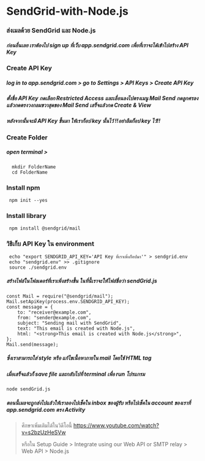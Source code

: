 # SendGrid-with-Node.js

### ส่งเมลด้วย SendGrid และ Node.js
##### ก่อนอื่นเลย เราต้องไป sign up ที่เว็บ app.sendgrid.com เพื่อที่เราจะได้เข้าไปสร้าง API Key 
### Create API Key 
##### log in to app.sendgrid.com > go to Settings > API Keys > Create API Key 
##### ตั้งชื่อ API Key กดเลือก Restricted Access และเลื่อนลงไปตรงเมนู Mail Send กดลูกศรลง แล้วกดตรงวงกลมขวาสุดของ Mail Send  เสร็จแล้วกด Create & View  
##### หลังจากนั้นจะมี API Key ขึ้นมา ให้เราก็อป key นั้นไว้ !!อย่าลืมก็อป key ไว้!!
### Create Folder 
##### open terminal >  
```
  mkdir FolderName  
  cd FolderName 
```
  ### Install npm 
```
 npm init --yes 
```
 ### Install library
 ```
  npm install @sendgrid/mail
 ```
 ### วิธีเก็บ API Key ใน environment
```
 echo "export SENDGRID_API_KEY='API Key ที่เราเพิ่งก็อปมา'" > sendgrid.env
 echo "sendgrid.env" >> .gitignore
 source ./sendgrid.env
```
 ##### สร้างไฟล์ในโฟลเดอร์ที่เราเพิ่งสร้างขึ้น ในที่นี้เราจะให้ไฟล์ชื่อว่า sendGrid.js
 ```
 const Mail = require("@sendgrid/mail");
 Mail.setApiKey(process.env.SENDGRID_API_KEY);
 const message = {
     to: "receiver@example.com",
     from: "sender@example.com",
     subject: "Sending mail with SendGrid",
     text: "This email is created with Node.js",
     html: "<strong>This email is created with Node.js</strong>",
 };
 Mail.send(message);
 ```
 ##### ซึ่งเราสามารถใส่ style หรือ แก้ไขเนื้อหาภายใน mail โดยใช้ HTML tag 
 
 ##### เมื่อเสร็จแล้วก็ save file และกลับไปที่ terminal เพื่อ run โปรแกรม
 ```
 node sendGrid.js
 ```
 ##### ตอนนี้เมลจะถูกส่งไปแล้วให้เราลองไปเช็คใน inbox ของผู้รับ หรือไปเช็คใน account ของเราที่ app.sendgrid.com ตรง Activity 
 
 >ศึกษาเพิ่มเติมได้ในวิดีโอนี้ https://www.youtube.com/watch?v=s2bzUzHeSVw
 >
 >หรือใน Setup Guide > Integrate using our Web API or SMTP relay > Web API > Node.js
